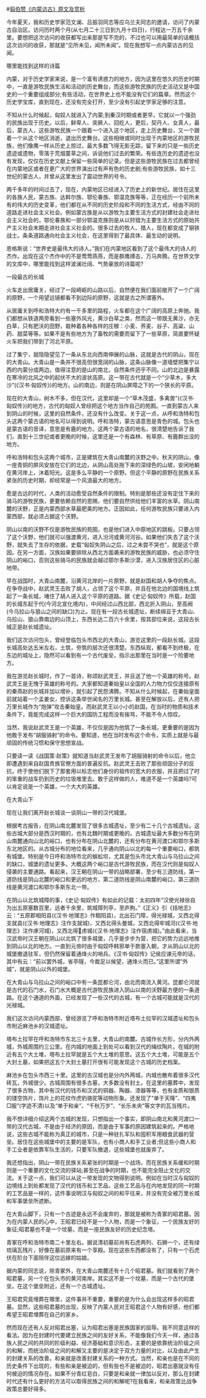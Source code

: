 #[翦伯赞《内蒙访古》原文及赏析](https://www.vrrw.net/wx/9057.html)

今年夏天，我和历史学家范文澜、吕振羽同志等应乌兰夫同志的邀请，访问了内蒙古自治区。访问历时两个月(从七月二十三日到九月十四日)，行程达一万五千余里。要想把这次访问的收获都写出来那是写不完的，不过也可以用最简单的话概括这次访问的收获，那就是“见所未见，闻所未闻”。现在我想写一点内蒙访古的见闻。

哪里能找到这样的诗篇

内蒙，对于历史学家来说，是一个富有诱惑力的地方，因为这里在悠久的历史时期中，一直是游牧民族生活和活动的历史舞台，而这些游牧民族的历史活动又是中国史的一个重要组成部分;有些活动，在世界史上也不能没有它们的篇章。然而这个历史学宝库，直到现在，还没有完全打开，至少没有引起史学家足够的注意。



不知从什么时候起，匈奴人就进入了内蒙;到秦汉时期或者更早，它就以一个强劲的民族出现于历史。以后，鲜卑人、突厥人、回纥人，更后，契丹人、女真人，最后，蒙古人，这些游牧民族一个跟着一个进入这个地区，走上历史舞台，又一个跟着一个从这个地区消逝，退出历史舞台。这些相继或同时出现于内蒙地区的游牧民族，他们像鹰一样从历史上掠过，最大多数飞得无影无踪，留下来的只是一些历史遗迹或遗物，零落于荒烟蔓草之间，诉说他们过去的繁荣。有些连历史的遗迹也没有发现，仅仅在历史文献上保留一些简单的记录。但是这些游牧民族在过去都曾经在内蒙地区或者在更广大的世界演出过有声有色的历史剧;有些游牧民族，如十三世纪的蒙古人，并曾从这里发出了震动世界的号令。

两千多年的时间过去了，现在，内蒙地区已经进入了历史上的新世纪。居住在这里的各族人民，蒙古族、达斡尔族、鄂伦春族、鄂温克族等等，正在经历一个前所未有的伟大的历史变革，他们都在从不同的历史阶段和不同的生活方式，经由不同的道路走进社会主义社会。例如蒙古族是从以游牧为主要生活方式的封建社会走进社会主义社会的，鄂伦春族和一部分鄂温克族则是从以狩猎为主要生活方式的原始共产主义社会末期走进社会主义社会的。很多过去的牧人、猎人，现在都变成了钢铁战士。条条道路通向社会主义社会，在这里得到了最具体、最生动的说明。

恩格斯说：“世界史是最伟大的诗人。”我们在内蒙地区看到了这个最伟大的诗人的杰作。出现在这个杰作中的不是莺莺燕燕，而是群鹰搏击，万马奔腾。在世界文学的文库中，哪里能找到这样波澜壮阔、气势豪放的诗篇呢?

一段最古的长城

火车走出居庸关，经过了一段崎岖的山路以后，自然便在我们面前敞开了一个广阔的原野，一个用望远镜都看不到边际的原野，这就是古之所谓塞外。

从居庸关到呼和浩特大约有一千多里的路程，火车都在这个广阔的高原上奔驰。我们都想从铁道两旁看到一些塞外风光，黄沙白草之类，然而这一带既无黄沙，亦无白草，只有肥沃的田野，栽种着各种各样的庄稼：小麦、荞麦、谷子、高粱、山药、甜菜等等。如果不是有些地方为了畜牧的需要而留下了一些草原，简直要怀疑火车把我们带到了河北平原。

过了集宁，就隐隐望见了一条从东北向西南伸展的山脉，这就是古代的阴山，现在的大青山。大青山是一条并不很高但很宽阔的山脉，这条山脉像一道墙壁把集宁以西的内蒙分成两边。值得注意的是山的南北，自然条件迥乎不同。山的北边是暴露在寒冷的北风之中的起伏不大的波状高原。这一带在古代就是一个“少草木，多大沙”(《汉书·匈奴传》)的地方。山的南边，则是在阴山屏障之下的一个狭长的平原。

现在的大青山，树木不多，但在汉代，这里却是一个“草木茂盛，多禽兽”(《汉书·匈奴传》)的地方，古代的匈奴人曾经把这个地方当作自己的苑囿。一直到蒙古人来到阴山的时候，这里的自然条件，还没有什么改变。关于这一点，从呼和浩特和包头这两个蒙古语的地名可以得到说明。呼和浩特，蒙古语意思是青色的城。包头也是蒙古语的音译，意思是有鹿的地方。这两个蒙古语的地名，很清楚地告诉了我们，直到十三世纪或者更晚的时候，这里还是一个有森林、有草原、有鹿群出没的地方。

呼和浩特和包头这两个城市，正是建筑在大青山南麓的沃野之中。秋天的阴山，像一座青铜的屏风安放在它们的北边，从阴山高处拖下来的深绿色的山坡，安闲地躺在黄河岸上，沐着阳光。这是多么平静的一个原野。但这个平静的原野在民族关系紧张的历史时期，却经常是一个风浪最大的地方。

愈是古远的时代，人类的活动愈受自然条件的限制。特别是那些还没有定住下来的骑马的游牧民族，更要依赖自然的恩赐，他们要自然供给他们丰富的水草。阴山南麓的沃野，正是内蒙西部水草最肥美的地方。正因如此，任何游牧民族只要进入内蒙西部，就必须占据这个沃野。

阴山以南的沃野不仅是游牧民族的苑囿，也是他们进入中原地区的跳板。只要占领了这个沃野，他们就可以强渡黄河，进入汾河或黄河河谷。如果他们失去了这个沃野，就失去了生存的依据，史载“匈奴失阴山之后，过之未尝不哭也”，就是这个原因。在另一方面，汉族如果要排除从西北方面袭来的游牧民族的威胁，也必须守住阴山的峪口，否则这些骑马的民族就会越过鄂尔多斯沙漠，进入汉族居住区的心脏地带。

早在战国时，大青山南麓，沿黄河北岸的一片原野，就是赵国和胡人争夺的焦点。在争夺战中，赵武灵王击败了胡人，占领了这个平原，并且在他北边的国境线上筑起了一条长城，堵住了胡人进入这个平原的道路。据《史记·匈奴传》所载，赵国的长城东起于代(今河北宣化境内)，中间经过山西北部，西北折入阴山，至高阙(今乌拉山与狼山之间的缺口)为止。现在有一段古长城遗址，断续绵亘于大青山、乌拉山、狼山靠南边的山顶上，东西长达二百六十余里，按其部位来说，这段古长城正是赵长城遗址。

我们这次访问包头，曾经登临包头市西北的大青山，游览这里的一段赵长城。这段长城高处达五米左右，土筑，夯筑的层次还很清楚。东西纵观，都看不到终极，在东边的城址上，隐然可以看到有一个古代废垒，指示出那里在当时是一个险要地方。

我在游览赵长城时，作了一首诗，称颂赵武灵王，并且送了他一个英雄的称号。赵武灵王是无愧于英雄的称号的。大家都知道秦始皇以全国的人力物力仅仅连接原有的秦燕赵的长城并加以增补，就引起了民怨沸腾。不知从什么时候起，在秦始皇面前就站着一个孟姜女，控诉这条举世闻名的万里长城。甚至在解放以后，还有人把万里长城作为“炮弹”攻击秦始皇。而赵武灵王以小小的赵国，在当时的物质和技术条件下，竟能完成这样一个巨大的国防工程而没有挨骂，不能不令人惊叹。

当然，我说赵武灵王是一个英雄，不仅仅是因为他筑了一条长城，更重要的是因为他敢于发布“胡服骑射”的命令。要知道，他在当时发布这个命令，实质上就是与最顽固的传统习惯和保守思想宣战。

只要读一读《战国策·赵策》就知道当赵武灵王发布了胡服骑射的命令以后，他立即遭遇到来自赵国贵族官僚方面的普遍反抗。赵武灵王击败了那些顽固分子的反抗，终于使他们脱下了那套用以标志他们身份的祖传的宽大的衣服，并且把过了时的笨重的战车扔到历史的垃圾堆里去。敢于这样做的人，难道不是一个英雄吗?可以肯定说是一个英雄，一个大大的英雄。

在大青山下

现在让我们离开赵长城谈一谈阴山一带的汉代城堡。

根据考古报告，在阴山南北麓发现了很多古城遗址，至少有二十几个古城遗址。这些古城大部分是西汉时期的，也有北魏时期或更晚的。古城遗址最大多数分布在阴山南麓通向山北的峪口，也有分布在阴山北麓的，还有分布在黄河渡口和鄂尔多斯东北地区的。从古城分布的地位看来，几乎通向阴山以北的每一个重要峪口，都筑有城堡。特别是今日呼和浩特市北的蜈蚣坝，尤其是包头市北大青山与乌拉山之间的缺口，城堡的遗址更多。大概这两个峪口是古代游牧民族，而在汉代则是匈奴人侵袭的主要通路。看起来，汉王朝在阴山一带的战略部署，至少有三道防线，第一道防线是阴山北麓的峪口和更远的地方，第二道防线是阴山南麓的峪口，第三道防线是黄河渡口和鄂尔多斯东北一带。

在阴山以北筑城障的事，《史记·匈奴传》有如此的记载：太初四年“汉使光禄徐自为出五原塞数百里，远者千余里，筑城障列亭，至庐朐。”《正义》引《括地志》云：“五原郡相阳县(《汉书·地理志》作稒阳县)，北出石门障，得光禄城，又西北得支就县(《汉书·地理志》注作支就城)，又西北得头曼城，又西北得牢城河(《汉书·地理志》注作虖河城)，又西北得虏城(《汉书·地理志》注作宿虏城)。”由此看来，当汉武帝时汉王朝在阴山以北筑了很多城堡，几乎是步步为营，把它的势力远远地推到阴山以北的地方。一直到元帝时由于匈奴呼韩邪单于款塞入朝，才从阴山以北的城堡撤退驻军，但仍然保留着通烽火的哨兵。《汉书·匈奴传》记侯应谏元帝的话，其中有云：“前以罢外城，省亭隧，今裁足以候望，通烽火而已。”这里所谓“外城”，就是阴山以外的城堡。

在大青山与乌拉山之间的峪口中有一条昆都仑河，由北而南流入黄河。昆都仑河就是古代的石门水，石门水大概是古代游牧民族进入阴山以南的沃野最方便的一条道路。在这个通道的外面，已经发现了一些汉代的古城，有一个古城可能就是汉代的光禄城。

我们这次访问内蒙西部，曾经游览了呼和浩特市附近塔布土拉罕的汉城遗址和包头市附近麻池乡的汉城遗址。

塔布土拉罕在呼和浩特市东北三十五里，大青山的南麓。古城作长方形，分内外两城，外城周围约三公里。在内城的地面上到处可以看到汉代的绳纹陶片。在城的附近有五个大土堆，塔布土拉罕就是五个大土堆的意思。这五个大土堆，可能是五个大封土墓，如果把这五个大封土墓打开很有可能发现这个古城的历史档案。

麻池乡在包头市西三十里。这里的古汉城也是分内外两城，内城也散布着很多汉代砖瓦，外城很少。古城周围有很多古墓，大多数没有封土。在这里的墓葬中，发现了很多古物，其中有汉代的钱币和汉式的铜器、陶器、漆器等等，也有金质和银质的镂空饰片，饰片上的花纹作虎豹骆驼等动物形象。还发现了“单于天降”、“四夷□服”(字迹不清)以及“单于和亲”、“千秋万岁”、“长乐未央”等文字的瓦当残片。

我不想详细介绍这两个古城的发现，只想指出一个事实，即阴山南北和黄河渡口一带的汉代古城，不是由于经济的原因，而是由于军事的原因建筑起来的。严格地说，这些古城不能称为真正的城市，只是一种驻扎军队和囤积军用粮食武器的营垒。居住在这些城堡中的主要的是军队，也有小商人和手工业者;但这些小商人和手工业者是依靠军队生活的，只要军队撤退，这些城堡也就废弃了。

我还想指出，阴山一带在民族关系紧张的时期是一个战场，而在民族关系缓和时期则是一个重要的文化交流的驿站;甚至在战争的时期，也不能完全阻止文化的交流。关于这一点，我们可以从这一带发现的文物得到说明。例如在当时汉与匈奴的边境线上到处都发现了汉代的钱币和工艺品，这些工艺品与在内地发现的同一时期的工艺品是一样的，这件事说明汉与匈奴之间的和平往来，并没有完全被万里长城和军事堡垒所遮断。

在大青山脚下，只有一个古迹是永远不会废弃的，那就是被称为青冢的昭君墓。因为在内蒙人民的心中，王昭君已经不是一个人物，而是一个象征，一个民族友好的象征;昭君墓也不是一个坟墓，而是一座民族友好的历史纪念塔。

青冢在呼和浩特市南二十里左右。据说清初墓前尚有石虎两列、石狮一个，还有绿琉璃瓦残片，好像在墓前原来有一个享殿。现在这些东西都没有了，只有一个石虎伏在阶台下面陪伴这位远嫁的姑娘。

据内蒙的同志说，除青冢外，在大青山南麓还有十几个昭君墓。我们就看到了两个昭君墓，另一个在包头市的黄河南岸。其实这不是一个坟墓，而是一个古代的堡垒。在这个堡垒附近，还有一个古城遗址。

王昭君究竟埋葬在哪里，这件事并不重要，重要的是为什么会出现这样多的昭君墓。显然，这些昭君墓的出现，反映了内蒙人民对王昭君这个人物有好感，他们都希望王昭君埋葬在自己的家乡。

然而现在还有人反对昭君出塞，认为昭君出塞是民族国家的屈辱。我不同意这样的看法。因为在封建时代要建立民族之间的友好关系，不能像我们今天一样，通过各族人民之间的共同的阶级利益、经济基础和意识形态，主要的是依靠统治阶级之间的和解，而统治阶级之间的和解又主要的是决定于双方力量的对比，以及由此产生的封建关系的改善。和亲就是改善封建关系的一种方式。当然，和亲也是在不同的历史条件下出现的，有些和亲是被迫的，但有些也不是被迫的，昭君出塞就没有任何被迫的情况存在。如果不分青红皂白，只要是和亲就一律加以反对，那么在封建时代还有什么更好的方法可以取得民族之间的和解呢?在我看来，和亲政策比战争政策总要好得多。

